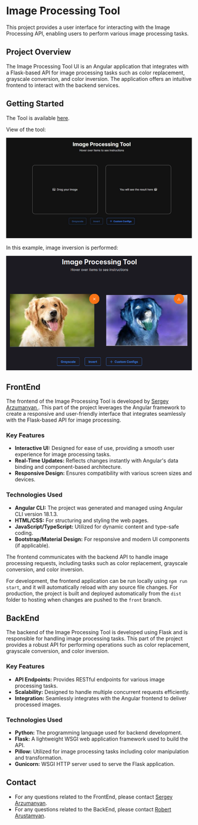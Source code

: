 # Image Processing Tool

This project provides a user interface for interacting with the Image Processing API, enabling users to perform various image processing tasks.

## Project Overview

The Image Processing Tool UI is an Angular application that integrates with a Flask-based API for image processing tasks such as color replacement, grayscale conversion, and color inversion. The application offers an intuitive frontend to interact with the backend services.

## Getting Started

The Tool is available [here](https://image-processing-tool-frontend.web.app/).

View of the tool:

![](Screens/photo_5305527041975770510_y.jpg)

In this example, image inversion is performed:

![](Screens/Screen2.png)

## FrontEnd

The frontend of the Image Processing Tool is developed by [ Sergey Arzumanyan ](https://github.com/SergeyArzumanyan). This part of the project leverages the Angular framework to create a responsive and user-friendly interface that integrates seamlessly with the Flask-based API for image processing.

### Key Features

- **Interactive UI:** Designed for ease of use, providing a smooth user experience for image processing tasks.
- **Real-Time Updates:** Reflects changes instantly with Angular's data binding and component-based architecture.
- **Responsive Design:** Ensures compatibility with various screen sizes and devices.

### Technologies Used

- **Angular CLI:** The project was generated and managed using Angular CLI version 18.1.3.
- **HTML/CSS:** For structuring and styling the web pages.
- **JavaScript/TypeScript:** Utilized for dynamic content and type-safe coding.
- **Bootstrap/Material Design:** For responsive and modern UI components (if applicable).

The frontend communicates with the backend API to handle image processing requests, including tasks such as color replacement, grayscale conversion, and color inversion.

For development, the frontend application can be run locally using `npm run start`, and it will automatically reload with any source file changes. For production, the project is built and deployed automatically from the `dist` folder to hosting when changes are pushed to the `front` branch.

## BackEnd

The backend of the Image Processing Tool is developed using Flask and is responsible for handling image processing tasks. This part of the project provides a robust API for performing operations such as color replacement, grayscale conversion, and color inversion.

### Key Features

- **API Endpoints:** Provides RESTful endpoints for various image processing tasks.
- **Scalability:** Designed to handle multiple concurrent requests efficiently.
- **Integration:** Seamlessly integrates with the Angular frontend to deliver processed images.

### Technologies Used

- **Python:** The programming language used for backend development.
- **Flask:** A lightweight WSGI web application framework used to build the API.
- **Pillow:** Utilized for image processing tasks including color manipulation and transformation.
- **Gunicorn:** WSGI HTTP server used to serve the Flask application.

## Contact

- For any questions related to the FrontEnd, please contact [Sergey Arzumanyan](mailto:sergey.arzumanyan.work@gmail.com).
- For any questions related to the BackEnd, please contact [Robert Arustamyan](mailto:robertarustamyan2@gmail.com).
